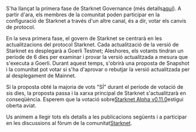 S'ha llançat la primera fase de Starknet Governance (més detalls[aquí](https://www.starknet.io/en/posts/governance/starknets-governance-first-phase)). A partir d'ara, els membres de la comunitat poden participar en la configuració de Starknet a través d'un altre canal, és a dir, votar els canvis de protocol.

En la seva primera fase, el govern de Starknet se centrarà en les actualitzacions del protocol Starknet. Cada actualització de la versió de Starknet es desplegarà a Goerli Testnet; Aleshores, els votants tindran un període de 6 dies per examinar i provar la versió actualitzada a mesura que s'executa a Goerli. Durant aquest temps, s'obrirà una proposta de Snapshot i la comunitat pot votar si s'ha d'aprovar o rebutjar la versió actualitzada per al desplegament de Mainnet.

Si la proposta obté la majoria de vots "SÍ" durant el període de votació de sis dies, la proposta passa i la xarxa principal de Starknet s'actualitzarà en conseqüència. Esperem que la votació sobre[Starknet Alpha v0.11.0](https://docs.starknet.io/documentation/starknet_versions/upcoming_versions/#what_to_expect)estigui oberta aviat.

Us animem a llegir tots els detalls a les publicacions següents i a participar en les discussions al fòrum de la comunitat[Starknet](https://community.starknet.io/).
